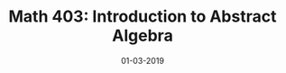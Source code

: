 ---
collection: teaching
title: "Math 403: Introduction to Abstract Algebra "
type: "Grader"
venue: "University of Maryland"
date: 01-03-2019
location: "College Park, MD, USA"
paperurl: https://www-math.umd.edu/undergraduate/departmental-course-pages/offered-courses/383-math-403-introduction-to-abstract-algebra.html
---
